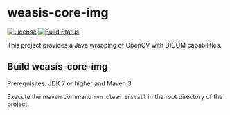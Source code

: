 # weasis-core-img #

[![License](https://img.shields.io/badge/License-EPL%202.0-blue.svg)](https://opensource.org/licenses/EPL-2.0) [![Build Status](https://travis-ci.com/nroduit/weasis-core-img.svg?branch=master)](https://travis-ci.com/nroduit/weasis-core-img)   
 
This project provides a Java wrapping of OpenCV with DICOM capabilities.  

## Build weasis-core-img ##

Prerequisites: JDK 7 or higher and Maven 3

Execute the maven command `mvn clean install` in the root directory of the project.
